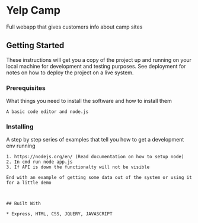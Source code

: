 # Yelp Camp

Full webapp that gives customers info about camp sites

## Getting Started

These instructions will get you a copy of the project up and running on your local machine for development and testing purposes. See deployment for notes on how to deploy the project on a live system.

### Prerequisites

What things you need to install the software and how to install them

```
A basic code editor and node.js
```

### Installing

A step by step series of examples that tell you how to get a development env running


```
1. https://nodejs.org/en/ (Read documentation on how to setup node)
2. In cmd run node app.js
3. If API is down the functionalty will not be visible 

End with an example of getting some data out of the system or using it for a little demo



## Built With

* Express, HTML, CSS, JQUERY, JAVASCRIPT

